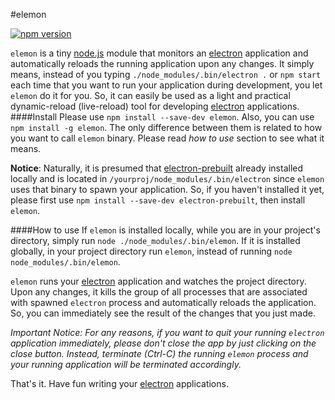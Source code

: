 #elemon

[![npm version][npm-image]][npm-url] 

`elemon` is a tiny [node.js](https://nodejs.org) module that monitors an [electron](https://github.com/electron/electron) application and automatically reloads the running application upon any changes. It simply means, instead of you typing `./node_modules/.bin/electron .` or `npm start` each time that you want to run your application during development, you let `elemon` do it for you. So, it can easily be used as a light and practical dynamic-reload (live-reload) tool for developing [electron](https://github.com/electron/electron) applications.
####Install
Please use `npm install --save-dev elemon`. Also, you can use `npm install -g elemon`. The only difference between them is related to how you want to call `elemon` binary. Please read *how to use* section to see what it means.

**Notice**: Naturally, it is presumed that [electron-prebuilt](https://github.com/electron-userland/electron-prebuilt) already installed locally and is located in `/yourproj/node_modules/.bin/electron` since `elemon` uses that binary to spawn your application. So, if you haven't installed it yet, please first use `npm install --save-dev electron-prebuilt`, then install `elemon`.

####How to use
If `elemon` is installed locally, while you are in your project's directory, simply run `node ./node_modules/.bin/elemon`. If it is installed globally, in your project directory run `elemon`, instead of running `node node_modules/.bin/elemon`.

`elemon` runs your [electron](https://github.com/electron/electron) application and watches the project directory. Upon any changes, it kills the group of all processes that are associated with spawned `electron` process and automatically reloads the application. So, you can immediately see the result of the changes that you just made.


*Important Notice: For any reasons, if you want to quit your running `electron` application immediately, please don't close the app by just clicking on the close button. Instead, terminate (Ctrl-C) the running `elemon` process and your running application will be terminated accordingly.*

That's it. Have fun writing your [electron](https://github.com/electron/electron) applications.


[travis-image]: https://img.shields.io/travis/mawni/elemon/master.svg
[travis-url]: https://travis-ci.org/mawni/elemon
[npm-image]: https://img.shields.io/npm/v/elemon.svg?maxAge=2592000
[npm-url]: https://npmjs.org/package/elemon
[downloads-image]: https://img.shields.io/npm/dm/elemon.svg?maxAge=2592000
[downloads-url]: https://npmjs.org/package/elemon
